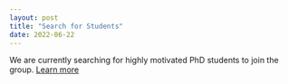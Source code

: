 ```yaml
---
layout: post
title: "Search for Students"
date: 2022-06-22
---
```


We are currently searching for highly motivated PhD students to join the group. <a class="four" href="https://weisu-mae.github.io/vacancies/">Learn more</a>
